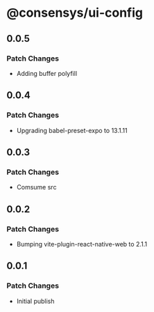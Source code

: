 # @consensys/ui-config

## 0.0.5

### Patch Changes

- Adding buffer polyfill

## 0.0.4

### Patch Changes

- Upgrading babel-preset-expo to 13.1.11

## 0.0.3

### Patch Changes

- Comsume src

## 0.0.2

### Patch Changes

- Bumping vite-plugin-react-native-web to 2.1.1

## 0.0.1

### Patch Changes

- Initial publish
